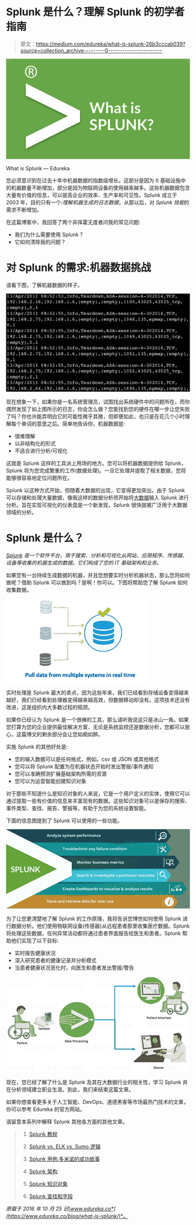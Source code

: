 # Splunk 是什么？理解 Splunk 的初学者指南

> 原文：<https://medium.com/edureka/what-is-splunk-26b3cccab039?source=collection_archive---------0----------------------->

![](img/f84446d4ac8193bf9d3347925cc9d2b0.png)

What is Splunk — Edureka

您必须意识到在过去十年中机器数据的指数级增长。这部分是因为 It 基础设施中的机器数量不断增加，部分是因为物联网设备的使用越来越多。这些机器数据包含大量有价值的信息，可以提高企业的效率、生产率和可见性。Splunk 成立于 2003 年，目的只有一个:*理解机器生成的日志数据*，从那以后，对 *Splunk* *技能*的需求不断增加。

在这篇博客中，我回答了两个非挥霍无度者问我的常见问题:

*   我们为什么需要使用 Splunk？
*   它如何清除我的问题？

# 对 Splunk 的需求:机器数据挑战

请看下图，了解机器数据的样子。

![](img/b7c25d833f89a073de32679656b47fc3.png)

现在想象一下，如果你是一名系统管理员，试图找出系统硬件中的问题所在，而你偶然发现了如上图所示的日志，你会怎么做？您能找到您的硬件在哪一步让您失败了吗？你也许能弄明白它的可能性微乎其微，但即便如此，也只是在花几个小时理解每个单词的意思之后。简单地告诉你，机器数据是:

*   很难理解
*   以非结构化的形式
*   不适合进行分析/可视化

这就是 Splunk 这样的工具派上用场的地方。您可以将机器数据提供给 Splunk，Splunk 将为您完成繁重的工作(数据处理)。一旦它处理并提取了相关数据，您将能够很容易地定位问题所在。

Splunk 以这种方式开始，但随着大数据的出现，它变得更加突出。由于 Splunk 可以存储和处理大量数据，像我这样的数据分析师开始将[大数据](https://www.edureka.co/blog/big-data-tutorial?utm_source=medium&utm_medium=content-link&utm_campaign=what-is-splunk)输入 Splunk 进行分析。旨在实现可视化的仪表盘是一个新发现，Splunk 很快就被广泛用于大数据领域的分析。

# Splunk 是什么？

[*Splunk*](https://www.edureka.co/blog/splunk-tutorial?utm_source=medium&utm_medium=content-link&utm_campaign=what-is-splunk) *是一个软件平台，用于搜索、分析和可视化从网站、应用程序、传感器、设备等收集的机器生成的数据。它们构成了您的 IT 基础架构和业务。*

如果您有一台持续生成数据的机器，并且您想要实时分析机器状态，那么您将如何做呢？借助 Splunk 可以做到吗？是啊！你可以。下图将帮助您了解 Splunk 如何收集数据。

![](img/fe834acf64f303b6943596a545a97625.png)

实时处理是 Splunk 最大的卖点，因为这些年来，我们已经看到存储设备变得越来越好，我们已经看到处理器变得越来越高效，但数据移动却没有。这项技术还没有改进，这是组织内大多数过程的瓶颈。

如果你已经认为 Splunk 是一个很棒的工具，那么请听我说这只是冰山一角。如果您打算为您的企业提供最佳解决方案，无论是系统监控还是数据分析，您都可以放心，这篇博文的剩余部分会让您如痴如醉。

实施 Splunk 的其他好处是:

*   您的输入数据可以是任何格式，例如。csv 或 JSON 或其他格式
*   您可以将 Splunk 配置为在机器状态开始时发出警报/事件通知
*   您可以准确预测扩展基础架构所需的资源
*   您可以为运营智能创建知识对象

对于那些不知道什么是知识对象的人来说，它是一个用户定义的实体，使用它可以通过提取一些有价值的信息来丰富现有的数据。这些知识对象可以是保存的搜索、事件类型、查找、报告、警报等，有助于为您的系统设置智能。

下面的信息图提到了 Splunk 可以使用的一些功能。

![](img/96faaa20825d6b27c65f06f87f4858e7.png)

为了让您更清楚地了解 Splunk 的工作原理，我将告诉您博世如何使用 Splunk 进行数据分析。他们使用物联网设备(传感器)从远程患者那里收集医疗数据。Splunk 将处理这些数据，任何异常活动都将通过患者界面报告给医生和患者。Splunk 帮助他们实现了以下目标:

*   实时报告健康状况
*   深入研究患者的健康记录并分析模式
*   当患者健康状况恶化时，向医生和患者发出警报/警告

![](img/566973e8cd7853dd59eccc972b148858.png)

现在，您已经了解了什么是 Splunk 及其在大数据行业的相关性，学习 Splunk 并在分析领域建立职业生涯。到此，我们来结束这篇文章。

如果你想查看更多关于人工智能、DevOps、道德黑客等市场最热门技术的文章，你可以参考 Edureka 的官方网站。

请留意本系列中解释 Splunk 其他各方面的其他文章。

> 1. [Splunk 教程](/edureka/splunk-tutorial-3e1b5a22e6fe)
> 
> 2. [Splunk vs. ELK vs. Sumo 逻辑](/edureka/splunk-vs-elk-vs-sumologic-58138f6cb7f)
> 
> 3. [Splunk 用例:多米诺的成功故事](/edureka/splunk-use-case-da8ac0340f13)
> 
> 4. [Splunk 架构](/edureka/splunk-architecture-c9910b34c745)
> 
> 5. [Splunk 知识对象](/edureka/splunk-events-event-types-and-tags-686244b447b5)
> 
> 6. [Splunk 查找和字段](/edureka/splunk-lookup-and-fields-6751930ce7b3)

*原载于 2016 年 10 月 25 日*[*www.edureka.co*](https://www.edureka.co/blog/what-is-splunk/)*。*
